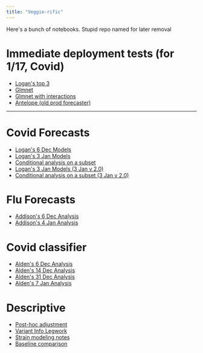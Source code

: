 ```yaml
---
title: "Veggie-rific"
---
```


Here's a bunch of notebooks. Stupid repo named for later removal

# Immediate deployment tests (for 1/17, Covid)

* [Logan's top 3](rmd-files/logan-forecaster.html)
* [Glmnet](rmd-files/antelope_AR3.html)
* [Glmnet with interactions](rmd-files/antelope_AR3+Interactions.html)
* [Antelope (old prod forecaster)](rmd-files/antelope.html)


<hr>

# Covid Forecasts

* [Logan's 6 Dec Models](rmd-files/covid-2021-12-06.html)
* [Logan's 3 Jan Models](rmd-files/covid-2022-01-03.html)
* [Conditional analysis on a subset](rmd-files/covid-2022-01-03-conditional.html)
* [Logan's 3 Jan Models (3 Jan v 2.0)](rmd-files/covid-2022-01-07.html)
* [Conditional analysis on a subset (3 Jan v 2.0)](rmd-files/covid-2022-01-07-conditional.html)



# Flu Forecasts

* [Addison's 6 Dec Analysis](rmd-files/flu-2021-12-06.html)
* [Addison's 4 Jan Analysis](writeups/proposed-model.html)

# Covid classifier

* [Alden's 6 Dec Analysis](rmd-files/updown-2021-12-06.html)
* [Alden's 14 Dec Analysis](rmd-files/updown-2021-12-14.html)
* [Alden's 31 Dec Analysis](writeups/logistic-multiclass-direction-prediction.html)
* [Alden's 7 Jan Analysis](rmd-files/updown-2022-01-07.html)

# Descriptive

* [Post-hoc adjustment](writeups/post-hoc-adjustment.pdf)
* [Variant Info Legwork](https://delphi-org.slack.com/archives/C01D9R5QDT7/p1641266037054700?thread_ts=1641266034.054600&cid=C01D9R5QDT7)
* [Strain modeling notes](https://www.overleaf.com/project/61d49846f973c54f6a4c718d)
* [Baseline comparison](writeups/baseline-comparison-2-writeup.html)



